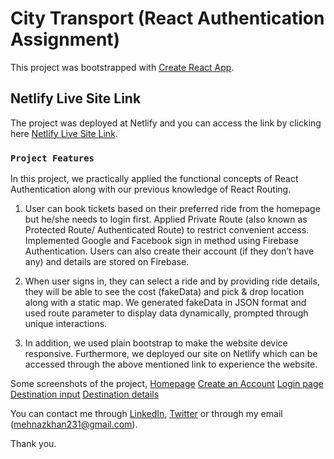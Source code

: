 # City Transport (React Authentication Assignment)

This project was bootstrapped with [Create React App](https://github.com/facebook/create-react-app).

## Netlify Live Site Link

The project was deployed at Netlify and you can access the link by clicking here [Netlify Live Site Link](https://practical-joliot-41cf3a.netlify.app/).

### `Project Features`

In this project, we practically applied the functional concepts of React Authentication along with our previous knowledge of React Routing. 

1. User can book tickets based on their preferred ride from the homepage but he/she needs to login first. Applied Private Route (also known as Protected Route/ Authenticated Route) to restrict convenient access. Implemented Google and Facebook sign in method using Firebase Authentication. Users can also create their account (if they don’t have any) and details are stored on Firebase.

2. When user signs in, they can select a ride and by providing ride details, they will be able to see the cost (fakeData) and pick & drop location along with a static map. We generated fakeData in JSON format and used route parameter to display data dynamically, prompted through unique interactions.

3. In addition, we used plain bootstrap to make the website device responsive. Furthermore, we deployed our site on Netlify which can be accessed through the above mentioned link to experience the website.

Some screenshots of the project, 
[Homepage](https://ibb.co/pKvyM67)
[Create an Account](https://ibb.co/strTtqF)
[Login page](https://ibb.co/xhmsxYS)
[Destination input](https://ibb.co/4jrNNx0)
[Destination details](https://ibb.co/X7SSq0c)

You can contact me through [LinkedIn](https://www.linkedin.com/in/mehnaz-ahmed-khan31/), [Twitter](https://twitter.com/MehnazAhmedKha1) or through my email (mehnazkhan231@gmail.com).

Thank you.